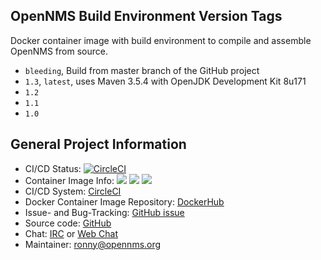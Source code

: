 ## OpenNMS Build Environment Version Tags

Docker container image with build environment to compile and assemble OpenNMS from source.

* `bleeding`, Build from master branch of the GitHub project
* `1.3`, `latest`, uses Maven 3.5.4 with OpenJDK Development Kit 8u171
* `1.2`
* `1.1`
* `1.0`

## General Project Information

* CI/CD Status: [![CircleCI](https://circleci.com/gh/opennms-forge/docker-build-env.svg?style=svg)](https://circleci.com/gh/opennms-forge/docker-build-env)
* Container Image Info: [![](https://images.microbadger.com/badges/version/opennms/build-env.svg)](https://microbadger.com/images/opennms/build-env "Get your own version badge on microbadger.com") [![](https://images.microbadger.com/badges/image/opennms/build-env.svg)](https://microbadger.com/images/opennms/build-env "Get your own image badge on microbadger.com") [![](https://images.microbadger.com/badges/license/opennms/build-env.svg)](https://microbadger.com/images/opennms/build-env "Get your own license badge on microbadger.com")
* CI/CD System: [CircleCI]
* Docker Container Image Repository: [DockerHub]
* Issue- and Bug-Tracking: [GitHub issue]
* Source code: [GitHub]
* Chat: [IRC] or [Web Chat]
* Maintainer: ronny@opennms.org

[GitHub]: https://github.com/opennms-forge/docker-build-env.git
[DockerHub]: https://hub.docker.com/r/opennms/build-env
[GitHub issue]: https://github.com/opennms-forge/docker-build-env
[CircleCI]: https://circleci.com/gh/opennms-forge/docker-build-env
[Web Chat]: https://chat.opennms.org/opennms/channels/opennms-development
[IRC]: irc://freenode.org/#opennms
